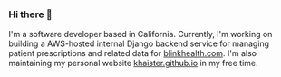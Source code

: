 ### Hi there 👋

I'm a software developer based in California. Currently, I'm working on building a AWS-hosted internal Django backend service for managing patient prescriptions and related data for [blinkhealth.com](https://blinkhealth.com). I'm also maintaining my personal website [khaister.github.io](https://khaister.github.io/) in my free time.
